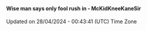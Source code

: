 #### Wise man says only fool rush in - McKidKneeKaneSir
Updated on 28/04/2024 - 00:43:41 (UTC) Time Zone
